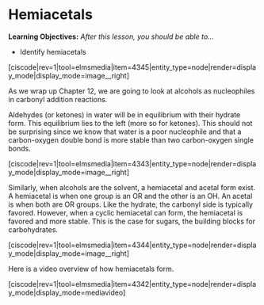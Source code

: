 # Hemiacetals


**Learning Objectives:** _After this lesson, you should be able to…_

* Identify hemiacetals

[ciscode|rev=1|tool=elmsmedia|item=4345|entity_type=node|render=display_mode|display_mode=image__right]

As we wrap up Chapter 12, we are going to look at alcohols as nucleophiles in carbonyl addition reactions.  

Aldehydes (or ketones) in water will be in equilibrium with their hydrate form.  This equilibrium lies to the left (more so for ketones). This should not be surprising since we know that water is a poor nucleophile and that a carbon-oxygen double bond is more stable than two carbon-oxygen single bonds.

[ciscode|rev=1|tool=elmsmedia|item=4343|entity_type=node|render=display_mode|display_mode=image__right]

Similarly, when alcohols are the solvent, a hemiacetal and acetal form exist.  A hemiacetal is when one group is an OR and the other is an OH.  An acetal is when both are OR groups.  Like the hydrate, the carbonyl side is typically favored.  However, when a cyclic hemiacetal can form, the hemiacetal is favored and more stable.  This is the case for sugars, the building blocks for carbohydrates.

[ciscode|rev=1|tool=elmsmedia|item=4344|entity_type=node|render=display_mode|display_mode=image__right]

Here is a video overview of how hemiacetals form.

[ciscode|rev=1|tool=elmsmedia|item=4342|entity_type=node|render=display_mode|display_mode=mediavideo]